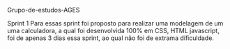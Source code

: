 Grupo-de-estudos-AGES

Sprint 1
Para essas sprint foi proposto para realizar uma modelagem de um uma calculadora, a qual foi desenvolvida 100% em CSS, HTML javascript, foi de apenas 3 dias essa sprint, ao qual não foi de extrama dificuldade.
